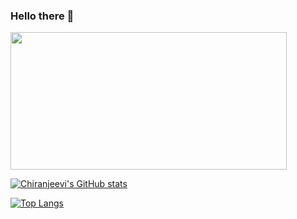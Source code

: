 ### Hello there 🧔

<img src="https://media.giphy.com/media/xTiIzJSKB4l7xTouE8/giphy.gif" width="442" height="220" />

<!--
**chiranchimmili/chiranchimmili** is a ✨ _special_ ✨ repository because its `README.md` (this file) appears on your GitHub profile.

Here are some ideas to get you started:

- 🔭 I’m currently working on ...
- 🌱 I’m currently learning ...
- 👯 I’m looking to collaborate on ...
- 🤔 I’m looking for help with ...
- 💬 Ask me about ...
- 📫 How to reach me: ...
- 😄 Pronouns: ...
- ⚡ Fun fact: ...
-->

[![Chiranjeevi's GitHub stats](https://github-readme-stats.vercel.app/api?username=chiranchimmili&count_private=true&hide=issues&theme=omni)](https://github.com/chiranchimmili/github-readme-stats)

[![Top Langs](https://github-readme-stats.vercel.app/api/top-langs/?username=chiranchimmili&layout=compact&theme=omni)](https://github.com/chiranchimmili/github-readme-stats)
